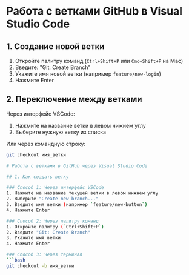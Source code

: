 # Работа с ветками GitHub в Visual Studio Code

## 1. Создание новой ветки

1. Откройте палитру команд (`Ctrl+Shift+P` или `Cmd+Shift+P` на Mac)
2. Введите: "Git: Create Branch"
3. Укажите имя новой ветки (например `feature/new-login`)
4. Нажмите Enter

## 2. Переключение между ветками

Через интерфейс VSCode:
1. Нажмите на название ветки в левом нижнем углу
2. Выберите нужную ветку из списка

Или через командную строку:
```bash
git checkout имя_ветки

# Работа с ветками в GitHub через Visual Studio Code

## 1. Как создать ветку

### Способ 1: Через интерфейс VSCode
1. Нажмите на название текущей ветки в левом нижнем углу
2. Выберите "Create new branch..."
3. Введите имя ветки (например `feature/new-button`)
4. Нажмите Enter

### Способ 2: Через палитру команд
1. Откройте палитру (`Ctrl+Shift+P`)
2. Введите "Git: Create Branch"
3. Укажите имя ветки
4. Нажмите Enter

### Способ 3: Через терминал
```bash
git checkout -b имя_ветки